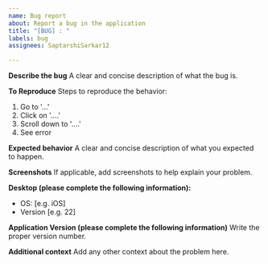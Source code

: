 ```yaml
---
name: Bug report
about: Report a bug in the application
title: "[BUG] : "
labels: bug
assignees: SaptarshiSarkar12

---
```


**Describe the bug**
A clear and concise description of what the bug is.

**To Reproduce**
Steps to reproduce the behavior:
1. Go to '...'
2. Click on '....'
3. Scroll down to '....'
4. See error

**Expected behavior**
A clear and concise description of what you expected to happen.

**Screenshots**
If applicable, add screenshots to help explain your problem.

**Desktop (please complete the following information):**
 - OS: [e.g. iOS]
 - Version [e.g. 22]

**Application Version (please complete the following information)**
Write the proper version number.

**Additional context**
Add any other context about the problem here.
